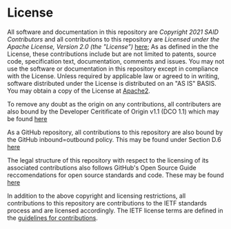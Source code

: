 # License

All software and documentation in this repository are *Copyright 2021 SAID Contributors* and 
all contributions to this repository are *Licensed under the Apache License, Version 2.0 (the "License")* [here](https://github.com/WebOfTrust/ietf-said/blob/main/LICENSE);
As as defined in the the License, these contributions include but are not limited to patents, source code, specification text, 
documentation, comments and issues. You may not use the software or documentation in this repository except in compliance with the License.
Unless required by applicable law or agreed to in writing, software distributed
under the License is distributed on an "AS IS" BASIS.
You may obtain a copy of the License at [Apache2](http://www.apache.org/licenses/LICENSE-2.0).

To remove any doubt as the origin on any contributions, all contributers are also bound by the
Developer Ceritificate of Origin v1.1 (DCO 1.1) which may be found [here](https://developercertificate.org)

As a GitHub repository, all contributions to this repository are also bound by
the GitHub inbound=outbound policy. This may be found under Section D.6
[here](https://docs.github.com/en/github/site-policy/github-terms-of-service#6-contributions-under-repository-license)

The legal structure of this repository with respect to the licensing of its
associated contributions also follows GitHub's Open Source Guide reccomendations for
open source standards and code. These may be found [here](https://opensource.guide/legal/)

In addition to the above copyright and licensing restrictions, all contributions to this repository are contributions to the IETF standards process
and are licensed accordingly. The IETF license terms are defined in the
[guidelines for contributions](https://github.com/WebOfTrust/ietf-said/blob/main/CONTRIBUTING.md).


